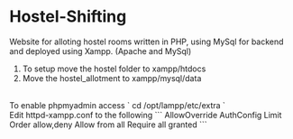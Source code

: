 # Hostel-Shifting
Website for alloting hostel rooms written in PHP, using MySql for backend and deployed using Xampp. (Apache and MySql)
<br>
1. To setup move the hostel folder to xampp/htdocs
2. Move the hostel_allotment to xampp/mysql/data

<br>
To enable phpmyadmin access
`
cd /opt/lampp/etc/extra
`
<br>
Edit httpd-xampp.conf to the following
```
<Directory "/opt/lampp/phpmyadmin">
    AllowOverride AuthConfig Limit
    Order allow,deny
    Allow from all
    Require all granted
</Directory>
```
